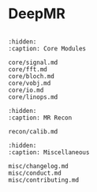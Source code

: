 # DeepMR
```{include} ../../_README.md
```

<!---
```{toctree}
:hidden:
:caption: User Guide

user_guide/getting_started.md
user_guide/overview.md

```
-->

<!---
```{toctree}
:hidden:
:maxdepth: 2
:caption: Tutorials

tutorials/index.md
tutorials/01-warmup-mri-recon.ipynb
tutorials/02-dl-mri-recon.ipynb

```
-->

```{toctree}
:hidden:
:caption: Core Modules

core/signal.md
core/fft.md
core/bloch.md
core/vobj.md
core/io.md
core/linops.md

```

```{toctree}
:hidden:
:caption: MR Recon

recon/calib.md

```

```{toctree}
:hidden:
:caption: Miscellaneous

misc/changelog.md
misc/conduct.md
misc/contributing.md

```

